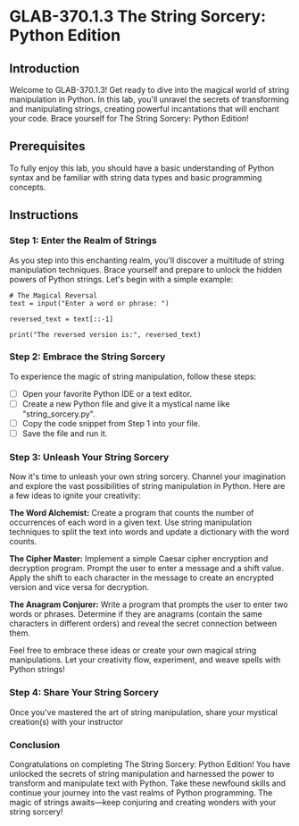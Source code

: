 # GLAB-370.1.3 The String Sorcery: Python Edition

## Introduction
Welcome to GLAB-370.1.3! Get ready to dive into the magical world of string manipulation in Python. In this lab, you'll unravel the secrets of transforming and manipulating strings, creating powerful incantations that will enchant your code. Brace yourself for The String Sorcery: Python Edition!

## Prerequisites
To fully enjoy this lab, you should have a basic understanding of Python syntax and be familiar with string data types and basic programming concepts.

## Instructions

### Step 1: Enter the Realm of Strings
As you step into this enchanting realm, you'll discover a multitude of string manipulation techniques. Brace yourself and prepare to unlock the hidden powers of Python strings. Let's begin with a simple example:

```
# The Magical Reversal
text = input("Enter a word or phrase: ")

reversed_text = text[::-1]

print("The reversed version is:", reversed_text)
```

### Step 2: Embrace the String Sorcery
To experience the magic of string manipulation, follow these steps:

- [ ] Open your favorite Python IDE or a text editor.
- [ ] Create a new Python file and give it a mystical name like "string_sorcery.py".
- [ ] Copy the code snippet from Step 1 into your file.
- [ ] Save the file and run it.

### Step 3: Unleash Your String Sorcery

Now it's time to unleash your own string sorcery. Channel your imagination and explore the vast possibilities of string manipulation in Python. Here are a few ideas to ignite your creativity:

**The Word Alchemist:** Create a program that counts the number of occurrences of each word in a given text. Use string manipulation techniques to split the text into words and update a dictionary with the word counts.

**The Cipher Master:** Implement a simple Caesar cipher encryption and decryption program. Prompt the user to enter a message and a shift value. Apply the shift to each character in the message to create an encrypted version and vice versa for decryption.

**The Anagram Conjurer:** Write a program that prompts the user to enter two words or phrases. Determine if they are anagrams (contain the same characters in different orders) and reveal the secret connection between them.

Feel free to embrace these ideas or create your own magical string manipulations. Let your creativity flow, experiment, and weave spells with Python strings!

### Step 4: Share Your String Sorcery
Once you've mastered the art of string manipulation, share your mystical creation(s) with your instructor

### Conclusion
Congratulations on completing The String Sorcery: Python Edition! You have unlocked the secrets of string manipulation and harnessed the power to transform and manipulate text with Python. Take these newfound skills and continue your journey into the vast realms of Python programming. The magic of strings awaits—keep conjuring and creating wonders with your string sorcery!
